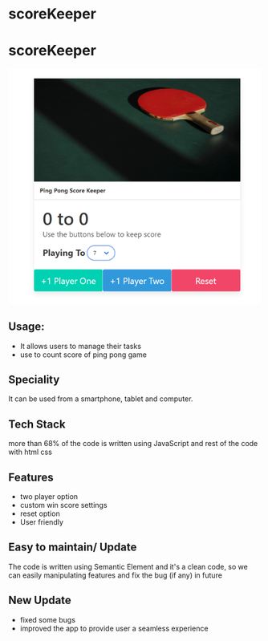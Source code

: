 # scoreKeeper

<h1>scoreKeeper</h1>
    <img
      src="https://github.com/sgrprmnk/scoreKeeper/blob/main/scoreKeeper.png"
    />
    <h2>Usage:</h2>
    <ul>
      <li>It allows users to manage their tasks</li>
      <li>use to count score of ping pong game</li>
    </ul>
    <h2>Speciality</h2>
    <p>It can be used from a smartphone, tablet and computer.</p>
    <h2>Tech Stack</h2>
    <p>
      more than 68% of the code is written using JavaScript and rest of the code
      with html css
    </p>
    <h2>Features</h2>
    <ul>
      <li>two player option</li>
      <li>custom win score settings</li>
      <li>reset option</li>
      <li>User friendly</li>
    </ul>
    <h2>Easy to maintain/ Update</h2>
    <p>
      The code is written using Semantic Element and it's a clean code, so we
      can easily manipulating features and fix the bug (if any) in future
    </p>
    <h2>New Update</h2>
    <ul>
      <li>fixed some bugs</li>
      <li>improved the app to provide user a seamless experience</li>
    </ul>
